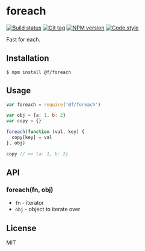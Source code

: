 
# foreach

[![Build status][travis-image]][travis-url]
[![Git tag][git-image]][git-url]
[![NPM version][npm-image]][npm-url]
[![Code style][standard-image]][standard-url]

Fast for each.

## Installation

    $ npm install @f/foreach

## Usage

```js
var foreach = require('@f/foreach')

var obj = {a: 1, b: 2}
var copy = {}

foreach(function (val, key) {
  copy[key] = val
}, obj)

copy // => {a: 1, b: 2}

```

## API

### foreach(fn, obj)

- `fn` - iterator
- `obj` - object to iterate over

## License

MIT

[travis-image]: https://img.shields.io/travis/micro-js/foreach.svg?style=flat-square
[travis-url]: https://travis-ci.org/micro-js/foreach
[git-image]: https://img.shields.io/github/tag/micro-js/foreach.svg
[git-url]: https://github.com/micro-js/foreach
[standard-image]: https://img.shields.io/badge/code%20style-standard-brightgreen.svg?style=flat
[standard-url]: https://github.com/feross/standard
[npm-image]: https://img.shields.io/npm/v/@f/foreach.svg?style=flat-square
[npm-url]: https://npmjs.org/package/@f/foreach
